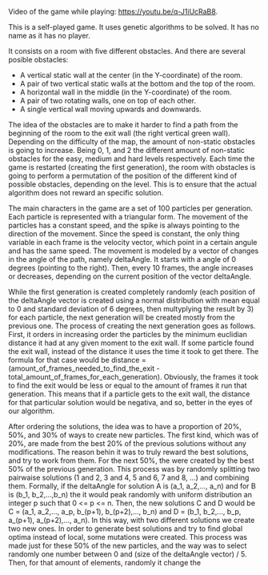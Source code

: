 Video of the game while playing: https://youtu.be/q-J1iUcRaB8.

This is a self-played game. It uses genetic algorithms to be solved. It has no name as it has no player.

It consists on a room with five different obstacles. And there are several posible obstacles:
-  A vertical static wall at the center (in the Y-coordinate) of the room.
-  A pair of two vertical static walls at the bottom and the top of the room.
-  A horizontal wall in the middle (in the Y-coordinate) of the room.
-  A pair of two rotating walls, one on top of each other.
-  A single vertical wall moving upwards and downwards.

The idea of the obstacles are to make it harder to find a path from the beginning of the room to the exit wall (the right vertical green wall). Depending on the difficulty of the map, the amount of non-static obstacles is going to increase. Being 0, 1, and 2 the different amount of non-static obstacles for the easy, medium and hard levels respectively. Each time the game is restarted (creating the first generation), the room with obstacles is going to perform a permutation of the position of the different kind of possible obstacles, depending on the level. This is to ensure that the actual algorithm does not reward an specific solution. 

The main characters in the game are a set of 100 particles per generation. Each particle is represented with a triangular form. The movement of the particles has a constant speed, and the spike is always pointing to the direction of the movement. Since the speed is constant, the only thing variable in each frame is the velocity vector, which point in a certain angule and has the same speed. The movement is modeled by a vector of changes in the angle of the path, namely deltaAngle. It starts with a angle of 0 degrees (pointing to the right). Then, every 10 frames, the angle increases or decreases, depending on the current position of the vector deltaAngle. 

While the first generation is created completely randomly (each position of the deltaAngle vector is created using a normal distribution with mean equal to 0 and standard deviation of 6 degrees, then multyplying the result by 3) for each particle, the next generation will be created mostly from the previous one. The process of creating the next generation goes as follows. First, it orders in increasing order the particles by the minimum euclidian distance it had at any given moment to the exit wall. If some particle found the exit wall, instead of the distance it uses the time it took to get there. The formula for that case would be distance = (amount_of_frames_needed_to_find_the_exit - total_amount_of_frames_for_each_generation). Obviously, the frames it took to find the exit would be less or equal to the amount of frames it run that generation. This means that if a particle gets to the exit wall, the distance for that particular solution would be negativa, and so, better in the eyes of our algorithm. 

After ordering the solutions, the idea was to have a proportion of 20%, 50%, and 30% of ways to create new particles. The first kind, which was of 20%, are made from the best 20% of the previous solutions without any modifications. The reason behin it was to truly reward the best solutions, and try to work from them. For the next 50%, the were created by the best 50% of the previous generation. This process was by randomly splitting two pairwaise solutions (1 and 2, 3 and 4, 5 and 6, 7 and 8, ...) and combining them. Formally, if the deltaAngle for solution A is (a_1, a_2,..., a_n) and for B is (b_1, b_2,...,b_n) the it would peak randomly with uniform distribution an integer p such that 0 <= p <= n. Then, the new solutions C and D would be C = (a_1, a_2,..., a_p, b_(p+1), b_(p+2),..., b_n) and D = (b_1, b_2,..., b_p, a_(p+1), a_(p+2),..., a_n). In this way, with two different solutions we create two new ones. In order to generate best solutions and try to find global optima instead of local, some mutations were created. This process was made just for these 50% of the new particles, and the way was to select randomly one number between 0 and (size of the deltaAngle vector) / 5. Then, for that amount of elements, randomly it change the  
